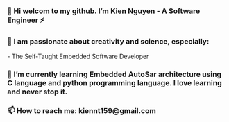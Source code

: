 <h3>👋 Hi welcom to my github. I’m Kien Nguyen - A Software Engineer ⚡</h3>
<h3>🔭 I am passionate about creativity and science, especially:</h3>
          - The Self-Taught Embedded Software Developer

                    
<h3>🌱 I’m currently learning Embedded AutoSar architecture using C language and python programming language. I love learning and never stop it.</h3>  
<h3>📫 How to reach me: kiennt159@gmail.com</h3>
<!---
KienNguyen9/KienNguyen9 is a ✨ special ✨ repository because its `README.md` (this file) appears on your GitHub profile.
You can click the Preview link to take a look at your changes.
--->
